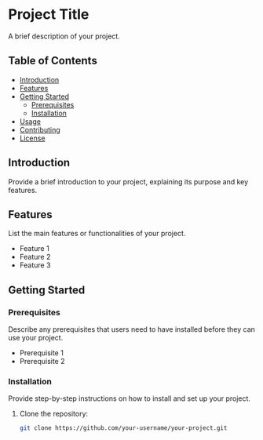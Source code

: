 # Project Title

A brief description of your project.

## Table of Contents

- [Introduction](#introduction)
- [Features](#features)
- [Getting Started](#getting-started)
  - [Prerequisites](#prerequisites)
  - [Installation](#installation)
- [Usage](#usage)
- [Contributing](#contributing)
- [License](#license)

## Introduction

Provide a brief introduction to your project, explaining its purpose and key features.

## Features

List the main features or functionalities of your project.

- Feature 1
- Feature 2
- Feature 3

## Getting Started

### Prerequisites

Describe any prerequisites that users need to have installed before they can use your project.

- Prerequisite 1
- Prerequisite 2

### Installation

Provide step-by-step instructions on how to install and set up your project.

1. Clone the repository:

   ```bash
   git clone https://github.com/your-username/your-project.git
